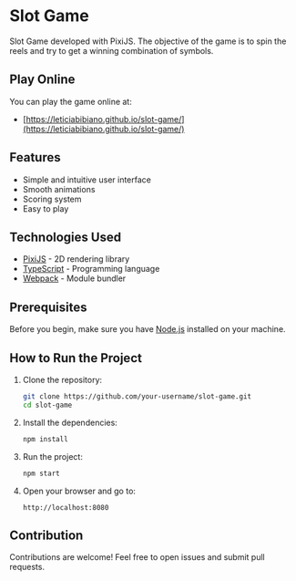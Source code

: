# Slot Game

Slot Game developed with PixiJS. The objective of the game is to spin the reels and try to get a winning combination of symbols.

## Play Online

You can play the game online at:

- [https://leticiabibiano.github.io/slot-game/](https://leticiabibiano.github.io/slot-game/)

## Features

- Simple and intuitive user interface
- Smooth animations
- Scoring system
- Easy to play

## Technologies Used

- [PixiJS](https://pixijs.com/) - 2D rendering library
- [TypeScript](https://www.typescriptlang.org/) - Programming language
- [Webpack](https://webpack.js.org/) - Module bundler

## Prerequisites

Before you begin, make sure you have [Node.js](https://nodejs.org/) installed on your machine.

## How to Run the Project

1. Clone the repository:

    ```sh
    git clone https://github.com/your-username/slot-game.git
    cd slot-game
    ```

2. Install the dependencies:

    ```sh
    npm install
    ```

3. Run the project:

    ```sh
    npm start
    ```

4. Open your browser and go to:

    ```
    http://localhost:8080
    ```

## Contribution

Contributions are welcome! Feel free to open issues and submit pull requests.